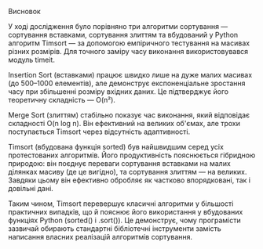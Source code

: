 Висновок  

У ході дослідження було порівняно три алгоритми сортування — сортування вставками, сортування злиттям та вбудований у Python алгоритм Timsort — за допомогою емпіричного тестування на масивах різних розмірів. Для точного заміру часу виконання використовувався модуль timeit.

Insertion Sort (вставками) працює швидко лише на дуже малих масивах (до 500–1000 елементів), але демонструє експоненціальне зростання часу при збільшенні розміру вхідних даних. Це підтверджує його теоретичну складність — O(n²).

Merge Sort (злиттям) стабільно показує час виконання, який відповідає складності O(n log n). Він ефективний на великих об'ємах, але трохи поступається Timsort через відсутність адаптивності.

Timsort (вбудована функція sorted) був найшвидшим серед усіх протестованих алгоритмів. Його продуктивність пояснюється гібридною природою: він поєднує переваги сортування вставками на малих ділянках масиву (де це вигідно), та сортування злиттям — на великих. Завдяки цьому він ефективно обробляє як частково впорядковані, так і довільні дані.

Таким чином, Timsort перевершує класичні алгоритми у більшості практичних випадків, що й пояснює його використання у вбудованих функціях Python (sorted() і .sort()). Це демонструє, чому програмісти зазвичай обирають стандартні бібліотечні інструменти замість написання власних реалізацій алгоритмів сортування.
